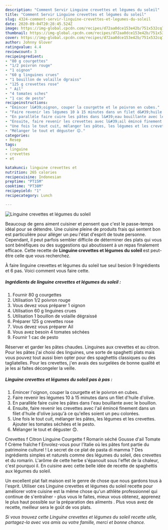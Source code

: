 ```yaml
---
description: "Comment Servir Linguine crevettes et légumes du soleil"
title: "Comment Servir Linguine crevettes et légumes du soleil"
slug: 4324-comment-servir-linguine-crevettes-et-legumes-du-soleil
date: 2020-09-04T20:28:45.524Z
image: https://img-global.cpcdn.com/recipes/d72aa0dce153e42b/751x532cq70/linguine-crevettes-et-legumes-du-soleil-photo-principale-de-la-recette.jpg
thumbnail: https://img-global.cpcdn.com/recipes/d72aa0dce153e42b/751x532cq70/linguine-crevettes-et-legumes-du-soleil-photo-principale-de-la-recette.jpg
cover: https://img-global.cpcdn.com/recipes/d72aa0dce153e42b/751x532cq70/linguine-crevettes-et-legumes-du-soleil-photo-principale-de-la-recette.jpg
author: Johnny Glover
ratingvalue: 4.4
reviewcount: 3
recipeingredient:
- "80 g courgettes"
- "1/2 poivron rouge"
- "1 oignon"
- "60 g linguines crues"
- "1 bouillon de volaille dgraiss"
- "125 g crevettes rose"
- " Ail"
- "4 tomates sches"
- "1 cac de pesto"
recipeinstructions:
- "Émincer l&#39;oignon, couper la courgette et le poivron en cubes."
- "Faire revenir les légumes 10 à 15 minutes dans un filet d&#39;huile d&#39;olive."
- "En parallèle faire cuire les pâtes dans l&#39;eau bouillante avec le bouillon."
- "Ensuite, faire revenir les crevettes avec l&#39;ail émincé finement dans un filet d&#39;huile d&#39;olive jusqu&#39;à ce qu&#39;elles soient un peu colorées."
- "Une fois le tout cuit, mélanger les pâtes, les légumes et les crevettes. Ajouter les tomates séchées et le pesto."
- "Mélanger le tout et déguster 😊."
categories:
- Resep
tags:
- linguine
- crevettes
- et

katakunci: linguine crevettes et 
nutrition: 265 calories
recipecuisine: Indonesian
preptime: "PT15M"
cooktime: "PT38M"
recipeyield: "1"
recipecategory: Lunch

---
```



![Linguine crevettes et légumes du soleil](https://img-global.cpcdn.com/recipes/d72aa0dce153e42b/751x532cq70/linguine-crevettes-et-legumes-du-soleil-photo-principale-de-la-recette.jpg)

Beaucoup de gens aiment cuisiner et pensent que c'est le passe-temps idéal pour se détendre. Une cuisine pleine de produits frais qui sentent bon est particulière pour alléger un peu l'état d'esprit de toute personne. Cependant, il peut parfois sembler difficile de déterminer des plats qui vous sont bénéfiques ou des suggestions qui aboutissent à un repas finalement efficace. Cette recette de <strong> Linguine crevettes et légumes du soleil </strong> est peut-être celle que vous recherchez.

<!--inarticleads1-->

À faire linguine crevettes et légumes du soleil tue seul besion 9 Ingrédients et 6 pas. Voici comment vous faire cette.

##### Ingrédients de linguine crevettes et légumes du soleil :

1. Fournir 80 g courgettes
1. Utilisation 1/2 poivron rouge
1. Vous devez vous préparer 1 oignon
1. Utilisation 60 g linguines crues
1. Utilisation 1 bouillon de volaille dégraissé
1. Préparer 125 g crevettes rose
1. Vous devez vous préparer  Ail
1. Vous avez besoin 4 tomates séchées
1. Fournir 1 cac de pesto


Réserver et garder les pâtes chaudes. Linguines aux crevettes et au citron. Pour les pâtes j&#39;ai choisi des linguines, une sorte de spaghetti plats mais vous pouvez tout aussi bien opter pour des spaghettis classiques ou des tagliatelles. Pour les crevettes, j&#39;en avais des surgelées de bonne qualité et je les ai faites décongeler la veille. 

<!--inarticleads2-->

##### Linguine crevettes et légumes du soleil pas à pas :

1. Émincer l&#39;oignon, couper la courgette et le poivron en cubes.
1. Faire revenir les légumes 10 à 15 minutes dans un filet d&#39;huile d&#39;olive.
1. En parallèle faire cuire les pâtes dans l&#39;eau bouillante avec le bouillon.
1. Ensuite, faire revenir les crevettes avec l&#39;ail émincé finement dans un filet d&#39;huile d&#39;olive jusqu&#39;à ce qu&#39;elles soient un peu colorées.
1. Une fois le tout cuit, mélanger les pâtes, les légumes et les crevettes. Ajouter les tomates séchées et le pesto.
1. Mélanger le tout et déguster 😊.


Crevettes f Citron Linguine Courgette f Romarin séché Gousse d&#39;ail Tomate f Crème fraîche f Envolez-vous pour l&#39;Italie où les pâtes font partie du patrimoine culturel ! Le secret de ce plat de pasta di mamma ? Des ingrédients simples et naturels comme des légumes du soleil, des crevettes et du romarin. L&#39;arôme de cette herbe s&#39;épanouit sous l&#39;effet de la chaleur, c&#39;est pourquoi il. En cuisine avec cette belle idée de recette de spaghettis aux légumes du soleil. 

<!--inarticleads1-->

<p>
Un excellent plat fait maison est le genre de chose que nous gardons tous à l'esprit. Utiliser ces Linguine crevettes et légumes du soleil recette pour améliorer votre cuisine est la même chose qu'un athlète professionnel qui continue de s'entraîner - plus vous le faites, mieux vous obtenez, apprenez le plus haut possible sur la préparation des aliments . Plus vous avez de recette, meilleur sera le goût de vos plats.
</p>

<p>
<i>Si vous trouvez cette Linguine crevettes et légumes du soleil recette utile, partagez-la avec vos amis ou votre famille, merci et bonne chance.</i>
</p>
